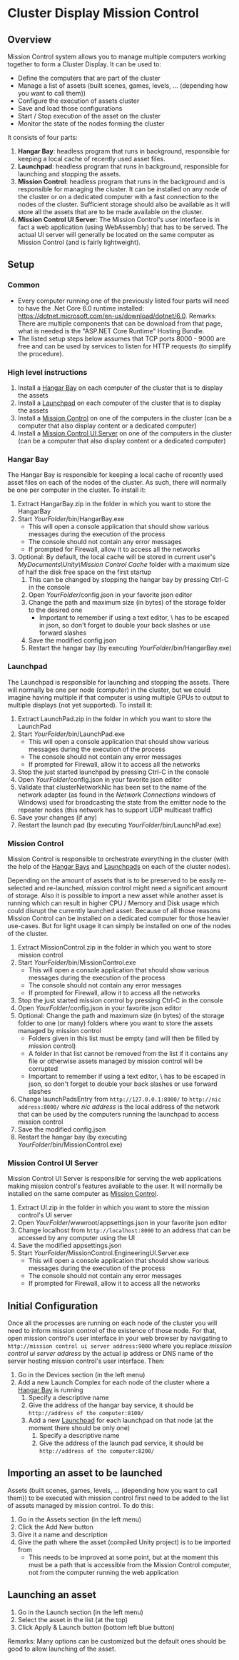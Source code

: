 # Cluster Display Mission Control

## Overview

Mission Control system allows you to manage multiple computers working together to form a Cluster Display. It can be used to:

* Define the computers that are part of the cluster
* Manage a list of assets (built scenes, games, levels, ... (depending how you want to call them))
* Configure the execution of assets cluster
* Save and load those configurations
* Start / Stop execution of the asset on the cluster
* Monitor the state of the nodes forming the cluster

It consists of four parts:

1) **Hangar Bay**: headless program that runs in background, responsible for keeping a local cache of recently used asset files.
2) **Launchpad**: headless program that runs in background, responsible for launching and stopping the assets.
3) **Mission Control**: headless program that runs in the background and is responsible for managing the cluster.  It can be installed on any node of the cluster or on a dedicated computer with a fast connection to the nodes of the cluster.  Sufficient storage should also be available as it will store all the assets that are to be made available on the cluster.
4) **Mission Control UI Server**: The Mission Control's user interface is in fact a web application (using WebAssembly) that has to be served.  The actual UI server will generally be located on the same computer as Mission Control (and is fairly lightweight).

## Setup

### Common

* Every computer running one of the previously listed four parts will need to have the .Net Core 6.0 runtime installed: <https://dotnet.microsoft.com/en-us/download/dotnet/6.0>.  Remarks: There are multiple components that can be download from that page, what is needed is the "ASP.NET Core Runtime" Hosting Bundle.
* The listed setup steps below assumes that TCP ports 8000 - 9000 are free and can be used by services to listen for HTTP requests (to simplify the procedure).

### High level instructions

1) Install a [Hangar Bay](#hangar-bay) on each computer of the cluster that is to display the assets
2) Install a [Launchpad](#launchpad) on each computer of the cluster that is to display the assets
3) Install a [Mission Control](#mission-control) on one of the computers in the cluster (can be a computer that also display content or a dedicated computer)
4) Install a [Mission Control UI Server](#mission-control-ui-server) on one of the computers in the cluster (can be a computer that also display content or a dedicated computer)

### Hangar Bay

The Hangar Bay is responsible for keeping a local cache of recently used asset files on each of the nodes of the cluster.  As such, there will normally be one per computer in the cluster.  To install it:

1) Extract HangarBay.zip in the folder in which you want to store the HangarBay
2) Start *YourFolder*/bin/HangarBay.exe
    * This will open a console application that should show various messages during the execution of the process
    * The console should not contain any error messages
    * If prompted for Firewall, allow it to access all the networks
3) Optional: By default, the local cache will be stored in current user's *MyDocuments\Unity\Mission Control Cache* folder with a maximum size of half the disk free space on the first startup
    1) This can be changed by stopping the hangar bay by pressing Ctrl-C in the console
    2) Open *YourFolder*/config.json in your favorite json editor
    3) Change the path and maximum size (in bytes) of the storage folder to the desired one
        * Important to remember if using a text editor, \ has to be escaped in json, so don't forget to double your back slashes or use forward slashes
    4) Save the modified config.json
    5) Restart the hangar bay (by executing *YourFolder*/bin/HangarBay.exe)

### Launchpad

The Launchpad is responsible for launching and stopping the assets.  There will normally be one per node (computer) in the cluster, but we could imagine having multiple if that computer is using multiple GPUs to output to multiple displays (not yet supported).  To install it:

1) Extract LaunchPad.zip in the folder in which you want to store the LaunchPad
2) Start *YourFolder*/bin/LaunchPad.exe
    * This will open a console application that should show various messages during the execution of the process
    * The console should not contain any error messages
    * If prompted for Firewall, allow it to access all the networks
3) Stop the just started launchpad by pressing Ctrl-C in the console
4) Open *YourFolder*/config.json in your favorite json editor
5) Validate that clusterNetworkNic has been set to the name of the network adapter (as found in the *Network Connections* windows of Windows) used for broadcasting the state from the emitter node to the repeater nodes (this network has to support UDP multicast traffic)
6) Save your changes (if any)
7) Restart the launch pad (by executing *YourFolder*/bin/LaunchPad.exe)

### Mission Control

Mission Control is responsible to orchestrate everything in the cluster (with the help of the [Hangar Bays](#hangar-bay) and [Launchpads](#launchpad) on each of the cluster nodes).

Depending on the amount of assets that is to be preserved to be easily re-selected and re-launched, mission control might need a significant amount of storage.  Also it is possible to import a new asset while another asset is running which can result in higher CPU / Memory and Disk usage which could disrupt the currently launched asset.  Because of all those reasons Mission Control can be installed on a dedicated computer for those heavier use-cases.  But for light usage it can simply be installed on one of the nodes of the cluster.

1) Extract MissionControl.zip in the folder in which you want to store mission control
2) Start *YourFolder*/bin/MissionControl.exe
    * This will open a console application that should show various messages during the execution of the process
    * The console should not contain any error messages
    * If prompted for Firewall, allow it to access all the networks
3) Stop the just started mission control by pressing Ctrl-C in the console
4) Open *YourFolder*/config.json in your favorite json editor
5) Optional: Change the path and maximum size (in bytes) of the storage folder to one (or many) folders where you want to store the assets managed by mission control
    * Folders given in this list must be empty (and will then be filled by mission control)
    * A folder in that list cannot be removed from the list if it contains any file or otherwise assets managed by mission control will be corrupted
    * Important to remember if using a text editor, \ has to be escaped in json, so don't forget to double your back slashes or use forward slashes
6) Change launchPadsEntry from `http://127.0.0.1:8000/` to `http://nic address:8000/` where *nic address* is the local address of the network that can be used by the computers running the launchpad to access mission control
7) Save the modified config.json
8) Restart the hangar bay (by executing *YourFolder*/bin/MissionControl.exe)

### Mission Control UI Server

Mission Control UI Server is responsible for serving the web applications making mission control's features available to the user.  It will normally be installed on the same computer as [Mission Control](#mission-control).

1) Extract UI.zip in the folder in which you want to store the mission control's UI server
2) Open *YourFolder*/wwwroot/appsettings.json in your favorite json editor
3) Change localhost from `http://localhost:8000` to an address that can be accessed by any computer using the UI
4) Save the modified appsettings.json
5) Start *YourFolder*/MissionControl.EngineeringUI.Server.exe
    * This will open a console application that should show various messages during the execution of the process
    * The console should not contain any error messages
    * If prompted for Firewall, allow it to access all the networks

## Initial Configuration

Once all the processes are running on each node of the cluster you will need to inform mission control of the existence of those node.  For that, open mission control's user interface in your web browser by navigating to `http://mission control ui server address:9000` where you replace *mission control ui server address* by the actual ip address or DNS name of the server hosting mission control's user interface.  Then:

1) Go in the Devices section (in the left menu)
2) Add a new Launch Complex for each node of the cluster where a [Hangar Bay](#hangar-bay) is running
    1) Specify a descriptive name
    2) Give the address of the hangar bay service, it should be `http://address of the computer:8100/`
    3) Add a new [Launchpad](#launchpad) for each launchpad on that node (at the moment there should be only one)
        1) Specify a descriptive name
        2) Give the address of the launch pad service, it should be `http://address of the computer:8200/`

## Importing an asset to be launched

Assets (built scenes, games, levels, ... (depending how you want to call them)) to be executed with mission control first need to be added to the list of assets managed by mission control.  To do this:

1) Go in the Assets section (in the left menu)
2) Click the Add New button
3) Give it a name and description
4) Give the path where the asset (compiled Unity project) is to be imported from
    * This needs to be improved at some point, but at the moment this must be a path that is accessible from the Mission Control computer, not from the computer running the web application

## Launching an asset

1) Go in the Launch section (in the left menu)
2) Select the asset in the list (at the top)
3) Click Apply & Launch button (bottom left blue button)

Remarks: Many options can be customized but the default ones should be good to allow launching of the asset.
